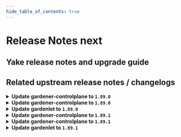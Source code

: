 ```yaml
---
hide_table_of_contents: true
---
```


# Release Notes next

## Yake release notes and upgrade guide

## Related upstream release notes / changelogs


<details>
<summary><b>Update gardener-controlplane to <code>1.89.0</code></b></summary>

# [gardener/gardener-metrics-exporter]

## ⚠️ Breaking Changes

- `[OPERATOR]` Change OCI Image Registry from GCR (`eu.gcr.io/gardener-project`) to Artifact-Registry (`europe-docker.pkg.dev/gardener-project/releases`). Users should update their references.  
   by @ccwienk [gardener/gardener-metrics-exporter#92]
## 🐛 Bug Fixes

- `[OPERATOR]` Helm chart upgrades no longer fail due to the immutable `Deployment.spec.selector` field. In order to upgrade to this version, the `gardener-metrics-exporter` Deployment needs to be deleted first. by @timebertt [gardener/gardener-metrics-exporter#94]
## 🏃 Others

- `[OPERATOR]` Upgrade go to 1.22, update base image to distroless based on Debian 12, and exchange the linter. by @rickardsjp [gardener/gardener-metrics-exporter#97]
- `[OPERATOR]` Upgrade dependencies  
  Upgrade golang to 1.22 by @rickardsjp [gardener/gardener-metrics-exporter#96]
- `[OPERATOR]` Adds: garden_shoot_worker_node_max_total and garden_shoot_worker_node_min_total. Also gives insight into the worker type (for example for OpenStack the Flavor name). by @Sinscerly [gardener/gardener-metrics-exporter#95]
# [gardener/gardener]

## ⚠️ Breaking Changes

- `[DEVELOPER]` The util function `pkg/utils/gardener.ComputeShootProjectSecretName` has been renamed to `pkg/utils/gardener.ComputeShootProjectResourceName`. by @petersutter [#9123]
- `[DEPENDENCY]` There are several breaking changes in the `github.com/gardener/gardener/extensions/pkg/webhook` package:  
  - `EnsureNoStringWithPrefix`, `EnsureNoStringWithPrefixContains`, `EnsureNoEnvVarWithName`, `EnsureNoVolumeMountWithName`, `EnsureNoVolumeWithName`, `EnsureNoContainerWithName`, `EnsureNoPVCWithName` now delete all matching entries. Previously they were deleting only the first occurrence.  
  - `EnsureStringWithPrefix`, `EnsureStringWithPrefixContains` now act on all prefix matches.  
  - `StringIndex` is removed. instead, use `slices.Index`. by @Kostov6 [#9007]
- `[OPERATOR]` The `UseGardenerNodeAgent` feature gate has been promoted to beta and is now turned on by default.  by @rfranzke [#9161]
## 📰 Noteworthy

- `[USER]` The shoot cluster CA bundle is now stored in a `ConfigMap` in the project namespace of the garden cluster, in addition to storing it in a `Secret`. This `ConfigMap` shares the same name as the pre-existing `Secret`, which is `<shoot-name>.ca-cluster`. The `Secret` will be removed in a future Gardener release. Therefore, if your tooling relies on this `Secret`, you should update it to fetch the `ConfigMap` instead. by @petersutter [#9123]
- `[USER]` It is now possible to skip a minor Kubernetes version for worker pool Kubernetes version upgrades as long as the version remains equal to or less than the control plane version. by @shafeeqes [#9185]
- `[OPERATOR]` A new field `.spec.runtimeCluster.ingress.domains` was added to the `Garden` API. This field allows to use multiple ingress domains for components of the runtime cluster. All domains are assumed to be wildcard domains. Earlier, the API only accepted one domain name via `.spec.runtimeCluster.ingress.domain`.  
  ⚠️ With this change `.spec.runtimeCluster.ingress.domain` is deprecated and will be removed in the next release. Please update your `Garden` resource to the new `.spec.runtimeCluster.ingress.domains` field by removing the existing domain configuration from `ingress.domain` and add it as the first entry of `ingress.domains`. by @ScheererJ [#9038]
## ✨ New Features

- `[OPERATOR]` `gardener-resource-manager` now considers the health and the progressing status for `Prometheus` and `Alertmanager` resources managed via `ManagedResource`s. by @rfranzke [#9163]
- `[DEVELOPER]` It is now possible to provide configuration for the cache Prometheus running in seed clusters' `garden` namespaces. Read all about it [here](https://github.com/gardener/gardener/tree/master/docs/extensions/logging-and-monitoring.md#cache-prometheus). by @rfranzke [#9128]
- `[DEVELOPER]` It is now possible to provide configuration for the seed Prometheus running in seed clusters' `garden` namespaces. Read all about it [here](https://github.com/gardener/gardener/tree/master/docs/extensions/logging-and-monitoring.md#seed-prometheus). by @rfranzke [#9180]
- `[DEVELOPER]` The `WaitUntilObjectReadyWithHealthFunction` function was enhanced to log the object's kind. by @timuthy [#9177]
## 🏃 Others

- `[DEVELOPER]` An issue with the `FallbackClient` was resolved. If used in external projects, the client threw scheme related errors belonging to GVKs that are not registered in the `GardenScheme`.  by @timuthy [#9177]
- `[OPERATOR]` Add Prometheus alert for unhealthy seed node. by @adenitiu [#9127]
- `[OPERATOR]` Istio is now used as the single entry point on seed clusters. The load balancer of nginx-ingress is removed and traffic goes through istio before being handled by nginx if necessary. by @ScheererJ [#9038]
- `[OPERATOR]` Add condition type `ObservabilityComponentsHealthy` for extension health check, it will allow extensions to register with this type.  by @Sallyan [#9092]
- `[OPERATOR]` Multiple ingress domains in `.spec.runtimeCluster.ingress.domains` can now overlap without triggering reconciliation issues. by @ScheererJ [#9183]
- `[OPERATOR]` Update configure-admission.sh for extensions using gardener certificate management for webhooks by @kon-angelo [#9168]
- `[OPERATOR]` The side car container of kube-apiserver for the HA VPN now have minimum memory resources that VPA will respect. by @ScheererJ [#9173]

## Docker Images
- admission-controller: `europe-docker.pkg.dev/gardener-project/releases/gardener/admission-controller:v1.89.0`
- apiserver: `europe-docker.pkg.dev/gardener-project/releases/gardener/apiserver:v1.89.0`
- controller-manager: `europe-docker.pkg.dev/gardener-project/releases/gardener/controller-manager:v1.89.0`
- gardenlet: `europe-docker.pkg.dev/gardener-project/releases/gardener/gardenlet:v1.89.0`
- node-agent: `europe-docker.pkg.dev/gardener-project/releases/gardener/node-agent:v1.89.0`
- operator: `europe-docker.pkg.dev/gardener-project/releases/gardener/operator:v1.89.0`
- resource-manager: `europe-docker.pkg.dev/gardener-project/releases/gardener/resource-manager:v1.89.0`
- scheduler: `europe-docker.pkg.dev/gardener-project/releases/gardener/scheduler:v1.89.0`


</details>

<details>
<summary><b>Update gardener-controlplane to <code>1.89.0</code></b></summary>

# [gardener/gardener-metrics-exporter]

## ⚠️ Breaking Changes

- `[OPERATOR]` Change OCI Image Registry from GCR (`eu.gcr.io/gardener-project`) to Artifact-Registry (`europe-docker.pkg.dev/gardener-project/releases`). Users should update their references.  
   by @ccwienk [gardener/gardener-metrics-exporter#92]
## 🐛 Bug Fixes

- `[OPERATOR]` Helm chart upgrades no longer fail due to the immutable `Deployment.spec.selector` field. In order to upgrade to this version, the `gardener-metrics-exporter` Deployment needs to be deleted first. by @timebertt [gardener/gardener-metrics-exporter#94]
## 🏃 Others

- `[OPERATOR]` Upgrade go to 1.22, update base image to distroless based on Debian 12, and exchange the linter. by @rickardsjp [gardener/gardener-metrics-exporter#97]
- `[OPERATOR]` Upgrade dependencies  
  Upgrade golang to 1.22 by @rickardsjp [gardener/gardener-metrics-exporter#96]
- `[OPERATOR]` Adds: garden_shoot_worker_node_max_total and garden_shoot_worker_node_min_total. Also gives insight into the worker type (for example for OpenStack the Flavor name). by @Sinscerly [gardener/gardener-metrics-exporter#95]
# [gardener/gardener]

## ⚠️ Breaking Changes

- `[DEVELOPER]` The util function `pkg/utils/gardener.ComputeShootProjectSecretName` has been renamed to `pkg/utils/gardener.ComputeShootProjectResourceName`. by @petersutter [#9123]
- `[DEPENDENCY]` There are several breaking changes in the `github.com/gardener/gardener/extensions/pkg/webhook` package:  
  - `EnsureNoStringWithPrefix`, `EnsureNoStringWithPrefixContains`, `EnsureNoEnvVarWithName`, `EnsureNoVolumeMountWithName`, `EnsureNoVolumeWithName`, `EnsureNoContainerWithName`, `EnsureNoPVCWithName` now delete all matching entries. Previously they were deleting only the first occurrence.  
  - `EnsureStringWithPrefix`, `EnsureStringWithPrefixContains` now act on all prefix matches.  
  - `StringIndex` is removed. instead, use `slices.Index`. by @Kostov6 [#9007]
- `[OPERATOR]` The `UseGardenerNodeAgent` feature gate has been promoted to beta and is now turned on by default.  by @rfranzke [#9161]
## 📰 Noteworthy

- `[USER]` The shoot cluster CA bundle is now stored in a `ConfigMap` in the project namespace of the garden cluster, in addition to storing it in a `Secret`. This `ConfigMap` shares the same name as the pre-existing `Secret`, which is `<shoot-name>.ca-cluster`. The `Secret` will be removed in a future Gardener release. Therefore, if your tooling relies on this `Secret`, you should update it to fetch the `ConfigMap` instead. by @petersutter [#9123]
- `[USER]` It is now possible to skip a minor Kubernetes version for worker pool Kubernetes version upgrades as long as the version remains equal to or less than the control plane version. by @shafeeqes [#9185]
- `[OPERATOR]` A new field `.spec.runtimeCluster.ingress.domains` was added to the `Garden` API. This field allows to use multiple ingress domains for components of the runtime cluster. All domains are assumed to be wildcard domains. Earlier, the API only accepted one domain name via `.spec.runtimeCluster.ingress.domain`.  
  ⚠️ With this change `.spec.runtimeCluster.ingress.domain` is deprecated and will be removed in the next release. Please update your `Garden` resource to the new `.spec.runtimeCluster.ingress.domains` field by removing the existing domain configuration from `ingress.domain` and add it as the first entry of `ingress.domains`. by @ScheererJ [#9038]
## ✨ New Features

- `[OPERATOR]` `gardener-resource-manager` now considers the health and the progressing status for `Prometheus` and `Alertmanager` resources managed via `ManagedResource`s. by @rfranzke [#9163]
- `[DEVELOPER]` It is now possible to provide configuration for the cache Prometheus running in seed clusters' `garden` namespaces. Read all about it [here](https://github.com/gardener/gardener/tree/master/docs/extensions/logging-and-monitoring.md#cache-prometheus). by @rfranzke [#9128]
- `[DEVELOPER]` It is now possible to provide configuration for the seed Prometheus running in seed clusters' `garden` namespaces. Read all about it [here](https://github.com/gardener/gardener/tree/master/docs/extensions/logging-and-monitoring.md#seed-prometheus). by @rfranzke [#9180]
- `[DEVELOPER]` The `WaitUntilObjectReadyWithHealthFunction` function was enhanced to log the object's kind. by @timuthy [#9177]
## 🏃 Others

- `[DEVELOPER]` An issue with the `FallbackClient` was resolved. If used in external projects, the client threw scheme related errors belonging to GVKs that are not registered in the `GardenScheme`.  by @timuthy [#9177]
- `[OPERATOR]` Add Prometheus alert for unhealthy seed node. by @adenitiu [#9127]
- `[OPERATOR]` Istio is now used as the single entry point on seed clusters. The load balancer of nginx-ingress is removed and traffic goes through istio before being handled by nginx if necessary. by @ScheererJ [#9038]
- `[OPERATOR]` Add condition type `ObservabilityComponentsHealthy` for extension health check, it will allow extensions to register with this type.  by @Sallyan [#9092]
- `[OPERATOR]` Multiple ingress domains in `.spec.runtimeCluster.ingress.domains` can now overlap without triggering reconciliation issues. by @ScheererJ [#9183]
- `[OPERATOR]` Update configure-admission.sh for extensions using gardener certificate management for webhooks by @kon-angelo [#9168]
- `[OPERATOR]` The side car container of kube-apiserver for the HA VPN now have minimum memory resources that VPA will respect. by @ScheererJ [#9173]

## Docker Images
- admission-controller: `europe-docker.pkg.dev/gardener-project/releases/gardener/admission-controller:v1.89.0`
- apiserver: `europe-docker.pkg.dev/gardener-project/releases/gardener/apiserver:v1.89.0`
- controller-manager: `europe-docker.pkg.dev/gardener-project/releases/gardener/controller-manager:v1.89.0`
- gardenlet: `europe-docker.pkg.dev/gardener-project/releases/gardener/gardenlet:v1.89.0`
- node-agent: `europe-docker.pkg.dev/gardener-project/releases/gardener/node-agent:v1.89.0`
- operator: `europe-docker.pkg.dev/gardener-project/releases/gardener/operator:v1.89.0`
- resource-manager: `europe-docker.pkg.dev/gardener-project/releases/gardener/resource-manager:v1.89.0`
- scheduler: `europe-docker.pkg.dev/gardener-project/releases/gardener/scheduler:v1.89.0`


</details>

<details>
<summary><b>Update gardenlet to <code>1.89.0</code></b></summary>

# [gardener/gardener-metrics-exporter]

## ⚠️ Breaking Changes

- `[OPERATOR]` Change OCI Image Registry from GCR (`eu.gcr.io/gardener-project`) to Artifact-Registry (`europe-docker.pkg.dev/gardener-project/releases`). Users should update their references.  
   by @ccwienk [gardener/gardener-metrics-exporter#92]
## 🐛 Bug Fixes

- `[OPERATOR]` Helm chart upgrades no longer fail due to the immutable `Deployment.spec.selector` field. In order to upgrade to this version, the `gardener-metrics-exporter` Deployment needs to be deleted first. by @timebertt [gardener/gardener-metrics-exporter#94]
## 🏃 Others

- `[OPERATOR]` Upgrade go to 1.22, update base image to distroless based on Debian 12, and exchange the linter. by @rickardsjp [gardener/gardener-metrics-exporter#97]
- `[OPERATOR]` Upgrade dependencies  
  Upgrade golang to 1.22 by @rickardsjp [gardener/gardener-metrics-exporter#96]
- `[OPERATOR]` Adds: garden_shoot_worker_node_max_total and garden_shoot_worker_node_min_total. Also gives insight into the worker type (for example for OpenStack the Flavor name). by @Sinscerly [gardener/gardener-metrics-exporter#95]
# [gardener/gardener]

## ⚠️ Breaking Changes

- `[DEVELOPER]` The util function `pkg/utils/gardener.ComputeShootProjectSecretName` has been renamed to `pkg/utils/gardener.ComputeShootProjectResourceName`. by @petersutter [#9123]
- `[DEPENDENCY]` There are several breaking changes in the `github.com/gardener/gardener/extensions/pkg/webhook` package:  
  - `EnsureNoStringWithPrefix`, `EnsureNoStringWithPrefixContains`, `EnsureNoEnvVarWithName`, `EnsureNoVolumeMountWithName`, `EnsureNoVolumeWithName`, `EnsureNoContainerWithName`, `EnsureNoPVCWithName` now delete all matching entries. Previously they were deleting only the first occurrence.  
  - `EnsureStringWithPrefix`, `EnsureStringWithPrefixContains` now act on all prefix matches.  
  - `StringIndex` is removed. instead, use `slices.Index`. by @Kostov6 [#9007]
- `[OPERATOR]` The `UseGardenerNodeAgent` feature gate has been promoted to beta and is now turned on by default.  by @rfranzke [#9161]
## 📰 Noteworthy

- `[USER]` The shoot cluster CA bundle is now stored in a `ConfigMap` in the project namespace of the garden cluster, in addition to storing it in a `Secret`. This `ConfigMap` shares the same name as the pre-existing `Secret`, which is `<shoot-name>.ca-cluster`. The `Secret` will be removed in a future Gardener release. Therefore, if your tooling relies on this `Secret`, you should update it to fetch the `ConfigMap` instead. by @petersutter [#9123]
- `[USER]` It is now possible to skip a minor Kubernetes version for worker pool Kubernetes version upgrades as long as the version remains equal to or less than the control plane version. by @shafeeqes [#9185]
- `[OPERATOR]` A new field `.spec.runtimeCluster.ingress.domains` was added to the `Garden` API. This field allows to use multiple ingress domains for components of the runtime cluster. All domains are assumed to be wildcard domains. Earlier, the API only accepted one domain name via `.spec.runtimeCluster.ingress.domain`.  
  ⚠️ With this change `.spec.runtimeCluster.ingress.domain` is deprecated and will be removed in the next release. Please update your `Garden` resource to the new `.spec.runtimeCluster.ingress.domains` field by removing the existing domain configuration from `ingress.domain` and add it as the first entry of `ingress.domains`. by @ScheererJ [#9038]
## ✨ New Features

- `[OPERATOR]` `gardener-resource-manager` now considers the health and the progressing status for `Prometheus` and `Alertmanager` resources managed via `ManagedResource`s. by @rfranzke [#9163]
- `[DEVELOPER]` It is now possible to provide configuration for the cache Prometheus running in seed clusters' `garden` namespaces. Read all about it [here](https://github.com/gardener/gardener/tree/master/docs/extensions/logging-and-monitoring.md#cache-prometheus). by @rfranzke [#9128]
- `[DEVELOPER]` It is now possible to provide configuration for the seed Prometheus running in seed clusters' `garden` namespaces. Read all about it [here](https://github.com/gardener/gardener/tree/master/docs/extensions/logging-and-monitoring.md#seed-prometheus). by @rfranzke [#9180]
- `[DEVELOPER]` The `WaitUntilObjectReadyWithHealthFunction` function was enhanced to log the object's kind. by @timuthy [#9177]
## 🏃 Others

- `[DEVELOPER]` An issue with the `FallbackClient` was resolved. If used in external projects, the client threw scheme related errors belonging to GVKs that are not registered in the `GardenScheme`.  by @timuthy [#9177]
- `[OPERATOR]` Add Prometheus alert for unhealthy seed node. by @adenitiu [#9127]
- `[OPERATOR]` Istio is now used as the single entry point on seed clusters. The load balancer of nginx-ingress is removed and traffic goes through istio before being handled by nginx if necessary. by @ScheererJ [#9038]
- `[OPERATOR]` Add condition type `ObservabilityComponentsHealthy` for extension health check, it will allow extensions to register with this type.  by @Sallyan [#9092]
- `[OPERATOR]` Multiple ingress domains in `.spec.runtimeCluster.ingress.domains` can now overlap without triggering reconciliation issues. by @ScheererJ [#9183]
- `[OPERATOR]` Update configure-admission.sh for extensions using gardener certificate management for webhooks by @kon-angelo [#9168]
- `[OPERATOR]` The side car container of kube-apiserver for the HA VPN now have minimum memory resources that VPA will respect. by @ScheererJ [#9173]

## Docker Images
- admission-controller: `europe-docker.pkg.dev/gardener-project/releases/gardener/admission-controller:v1.89.0`
- apiserver: `europe-docker.pkg.dev/gardener-project/releases/gardener/apiserver:v1.89.0`
- controller-manager: `europe-docker.pkg.dev/gardener-project/releases/gardener/controller-manager:v1.89.0`
- gardenlet: `europe-docker.pkg.dev/gardener-project/releases/gardener/gardenlet:v1.89.0`
- node-agent: `europe-docker.pkg.dev/gardener-project/releases/gardener/node-agent:v1.89.0`
- operator: `europe-docker.pkg.dev/gardener-project/releases/gardener/operator:v1.89.0`
- resource-manager: `europe-docker.pkg.dev/gardener-project/releases/gardener/resource-manager:v1.89.0`
- scheduler: `europe-docker.pkg.dev/gardener-project/releases/gardener/scheduler:v1.89.0`


</details>

<details>
<summary><b>Update gardener-controlplane to <code>1.89.1</code></b></summary>

# [gardener/gardener]

## 🏃 Others

- `[OPERATOR]` Bump alpine to 3.19.1 by @ary1992 [#9316]
- `[OPERATOR]` `gardener-node-agent` now terminates itself (leading to a restart of its `systemd` unit) in case it determines that the hostname of its node has changed. by @rfranzke [#9286]

## Docker Images
- admission-controller: `europe-docker.pkg.dev/gardener-project/releases/gardener/admission-controller:v1.89.1`
- apiserver: `europe-docker.pkg.dev/gardener-project/releases/gardener/apiserver:v1.89.1`
- controller-manager: `europe-docker.pkg.dev/gardener-project/releases/gardener/controller-manager:v1.89.1`
- gardenlet: `europe-docker.pkg.dev/gardener-project/releases/gardener/gardenlet:v1.89.1`
- node-agent: `europe-docker.pkg.dev/gardener-project/releases/gardener/node-agent:v1.89.1`
- operator: `europe-docker.pkg.dev/gardener-project/releases/gardener/operator:v1.89.1`
- resource-manager: `europe-docker.pkg.dev/gardener-project/releases/gardener/resource-manager:v1.89.1`
- scheduler: `europe-docker.pkg.dev/gardener-project/releases/gardener/scheduler:v1.89.1`


</details>

<details>
<summary><b>Update gardener-controlplane to <code>1.89.1</code></b></summary>

# [gardener/gardener]

## 🏃 Others

- `[OPERATOR]` Bump alpine to 3.19.1 by @ary1992 [#9316]
- `[OPERATOR]` `gardener-node-agent` now terminates itself (leading to a restart of its `systemd` unit) in case it determines that the hostname of its node has changed. by @rfranzke [#9286]

## Docker Images
- admission-controller: `europe-docker.pkg.dev/gardener-project/releases/gardener/admission-controller:v1.89.1`
- apiserver: `europe-docker.pkg.dev/gardener-project/releases/gardener/apiserver:v1.89.1`
- controller-manager: `europe-docker.pkg.dev/gardener-project/releases/gardener/controller-manager:v1.89.1`
- gardenlet: `europe-docker.pkg.dev/gardener-project/releases/gardener/gardenlet:v1.89.1`
- node-agent: `europe-docker.pkg.dev/gardener-project/releases/gardener/node-agent:v1.89.1`
- operator: `europe-docker.pkg.dev/gardener-project/releases/gardener/operator:v1.89.1`
- resource-manager: `europe-docker.pkg.dev/gardener-project/releases/gardener/resource-manager:v1.89.1`
- scheduler: `europe-docker.pkg.dev/gardener-project/releases/gardener/scheduler:v1.89.1`


</details>

<details>
<summary><b>Update gardenlet to <code>1.89.1</code></b></summary>

# [gardener/gardener]

## 🏃 Others

- `[OPERATOR]` Bump alpine to 3.19.1 by @ary1992 [#9316]
- `[OPERATOR]` `gardener-node-agent` now terminates itself (leading to a restart of its `systemd` unit) in case it determines that the hostname of its node has changed. by @rfranzke [#9286]

## Docker Images
- admission-controller: `europe-docker.pkg.dev/gardener-project/releases/gardener/admission-controller:v1.89.1`
- apiserver: `europe-docker.pkg.dev/gardener-project/releases/gardener/apiserver:v1.89.1`
- controller-manager: `europe-docker.pkg.dev/gardener-project/releases/gardener/controller-manager:v1.89.1`
- gardenlet: `europe-docker.pkg.dev/gardener-project/releases/gardener/gardenlet:v1.89.1`
- node-agent: `europe-docker.pkg.dev/gardener-project/releases/gardener/node-agent:v1.89.1`
- operator: `europe-docker.pkg.dev/gardener-project/releases/gardener/operator:v1.89.1`
- resource-manager: `europe-docker.pkg.dev/gardener-project/releases/gardener/resource-manager:v1.89.1`
- scheduler: `europe-docker.pkg.dev/gardener-project/releases/gardener/scheduler:v1.89.1`


</details>

